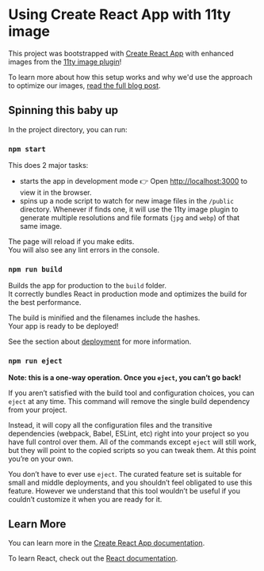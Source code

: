 # Using Create React App with 11ty image

This project was bootstrapped with [Create React App](https://github.com/facebook/create-react-app) with enhanced images from the [11ty image plugin](https://www.11ty.dev/docs/plugins/image/)!

To learn more about how this setup works and why we'd use the approach to optimize our images, [read the full blog post](https://bholmes.dev/blog/picture-perfect-image-optimization/).
## Spinning this baby up

In the project directory, you can run:

### `npm start`

This does 2 major tasks:
- starts the app in development mode 👉 Open [http://localhost:3000](http://localhost:3000) to view it in the browser.
- spins up a node script to watch for new image files in the `/public` directory. Whenever if finds one, it will use the 11ty image plugin to generate multiple resolutions and file formats (`jpg` and `webp`) of that same image.

The page will reload if you make edits.\
You will also see any lint errors in the console.

### `npm run build`

Builds the app for production to the `build` folder.\
It correctly bundles React in production mode and optimizes the build for the best performance.

The build is minified and the filenames include the hashes.\
Your app is ready to be deployed!

See the section about [deployment](https://facebook.github.io/create-react-app/docs/deployment) for more information.

### `npm run eject`

**Note: this is a one-way operation. Once you `eject`, you can’t go back!**

If you aren’t satisfied with the build tool and configuration choices, you can `eject` at any time. This command will remove the single build dependency from your project.

Instead, it will copy all the configuration files and the transitive dependencies (webpack, Babel, ESLint, etc) right into your project so you have full control over them. All of the commands except `eject` will still work, but they will point to the copied scripts so you can tweak them. At this point you’re on your own.

You don’t have to ever use `eject`. The curated feature set is suitable for small and middle deployments, and you shouldn’t feel obligated to use this feature. However we understand that this tool wouldn’t be useful if you couldn’t customize it when you are ready for it.

## Learn More

You can learn more in the [Create React App documentation](https://facebook.github.io/create-react-app/docs/getting-started).

To learn React, check out the [React documentation](https://reactjs.org/).